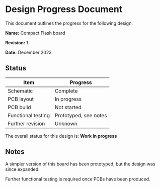 # Design Progress Document
This document outlines the progress for the following design:

**Name:** Compact Flash board

**Revision:** 1

**Date:** December 2023

## Status
| Item | Progress |
|--|--|
| Schematic | Complete |
| PCB layout | In progress |
| PCB build | Not started |
| Functional testing | Prototyped, see notes |
| Further revision | Unknown |

The overall status for this design is: **Work in progress**

## Notes
A simpler version of this board has been prototyped, but the design was since expanded.

Further functional testing is required once PCBs have been produced.

